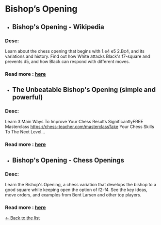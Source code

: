# Bishop’s Opening
- ## **Bishop's Opening - Wikipedia** 
### Desc: 
 Learn about the chess opening that begins with 1.e4 e5 2.Bc4, and its variations and history. Find out how White attacks Black's f7-square and prevents d5, and how Black can respond with different moves. 
### Read more : [here](https://en.wikipedia.org/wiki/Bishop's_Opening) 
- ## **The Unbeatable Bishop's Opening (simple and powerful)** 
### Desc: 
 Learn 3 Main Ways To Improve Your Chess Results SignificantlyFREE Masterclass https://chess-teacher.com/masterclassTake Your Chess Skills To The Next Level... 
### Read more : [here](https://www.youtube.com/watch?v=Qb3PWiIbIJs) 
- ## **Bishop's Opening - Chess Openings** 
### Desc: 
 Learn the Bishop's Opening, a chess variation that develops the bishop to a good square while keeping open the option of f2-f4. See the key ideas, move orders, and examples from Bent Larsen and other top players. 
### Read more : [here](https://www.chess.com/openings/Bishops-Opening) 


[← Back to the list](chess-openings.md)